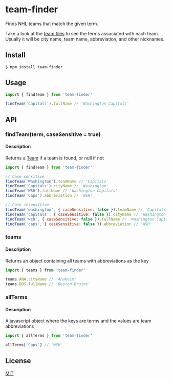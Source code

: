 # team-finder

Finds NHL teams that match the given term.

Take a look at the [team files](/teams) to see the terms associated with each team. Usually it will be city name, team name, abbreviation, and other nicknames.

## Install

```
$ npm install team-finder
```

## Usage

```js
import { findTeam } from 'team-finder'

findTeam('Capitals').fullName // 'Washington Capitals'
```

## API

### findTeam(term, caseSensitive = true)

#### Description

Returns a [Team](/src/teams.ts) if a team is found, or null if not

```js
import { findTeam } from 'team-finder'

// Case sensitive
findTeam('Washington').teamName // 'Capitals'
findTeam('Capitals').cityName // 'Washington'
findTeam('WSH').fullName // 'Washington Capitals'
findTeam('Caps').abbreviation // 'WSH'

// Case insensitive
findTeam('washington', { caseSensitive: false }).teamName // 'Capitals'
findTeam('capitals', { caseSensitive: false }).cityName // 'Washington'
findTeam('wsh', { caseSensitive: false }).fullName // 'Washington Capitals'
findTeam('caps', { caseSensitive: false }).abbreviation // 'WSH'
```

### teams

#### Description

Returns an object containing all teams with abbreviations as the key

```js
import { teams } from 'team-finder'

teams.ANA.cityName // 'Anaheim'
teams.BOS.fullName // 'Boston Bruins'
```

### allTerms

#### Description

A javascript object where the keys are terms and the values are team abbreviations

```js
import { allTerms } from 'team-finder'

allTerms['Caps'] // 'WSH'
```

## License

[MIT](/LICENSE)

